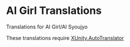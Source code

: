 # AI Girl Translations
Translations for AI Girl/AI Syoujyo

These translations require [XUnity.AutoTranslator](https://github.com/bbepis/XUnity.AutoTranslator)
